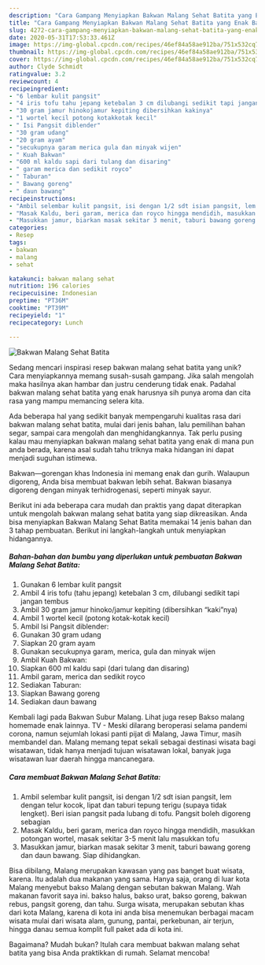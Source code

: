 ```yaml
---
description: "Cara Gampang Menyiapkan Bakwan Malang Sehat Batita yang Enak Banget"
title: "Cara Gampang Menyiapkan Bakwan Malang Sehat Batita yang Enak Banget"
slug: 4272-cara-gampang-menyiapkan-bakwan-malang-sehat-batita-yang-enak-banget
date: 2020-05-31T17:53:33.461Z
image: https://img-global.cpcdn.com/recipes/46ef84a58ae912ba/751x532cq70/bakwan-malang-sehat-batita-foto-resep-utama.jpg
thumbnail: https://img-global.cpcdn.com/recipes/46ef84a58ae912ba/751x532cq70/bakwan-malang-sehat-batita-foto-resep-utama.jpg
cover: https://img-global.cpcdn.com/recipes/46ef84a58ae912ba/751x532cq70/bakwan-malang-sehat-batita-foto-resep-utama.jpg
author: Clyde Schmidt
ratingvalue: 3.2
reviewcount: 4
recipeingredient:
- "6 lembar kulit pangsit"
- "4 iris tofu tahu jepang ketebalan 3 cm dilubangi sedikit tapi jangan tembus"
- "30 gram jamur hinokojamur kepiting dibersihkan kakinya"
- "1 wortel kecil potong kotakkotak kecil"
- " Isi Pangsit diblender"
- "30 gram udang"
- "20 gram ayam"
- "secukupnya garam merica gula dan minyak wijen"
- " Kuah Bakwan"
- "600 ml kaldu sapi dari tulang dan disaring"
- " garam merica dan sedikit royco"
- " Taburan"
- " Bawang goreng"
- " daun bawang"
recipeinstructions:
- "Ambil selembar kulit pangsit, isi dengan 1/2 sdt isian pangsit, lem dengan telur kocok, lipat dan taburi tepung terigu (supaya tidak lengket). Beri isian pangsit pada lubang di tofu. Pangsit boleh digoreng sebagian"
- "Masak Kaldu, beri garam, merica dan royco hingga mendidih, masukkan potongan wortel, masak sekitar 3-5 menit lalu masukkan tofu"
- "Masukkan jamur, biarkan masak sekitar 3 menit, taburi bawang goreng dan daun bawang. Siap dihidangkan."
categories:
- Resep
tags:
- bakwan
- malang
- sehat

katakunci: bakwan malang sehat 
nutrition: 196 calories
recipecuisine: Indonesian
preptime: "PT36M"
cooktime: "PT39M"
recipeyield: "1"
recipecategory: Lunch

---
```



![Bakwan Malang Sehat Batita](https://img-global.cpcdn.com/recipes/46ef84a58ae912ba/751x532cq70/bakwan-malang-sehat-batita-foto-resep-utama.jpg)

Sedang mencari inspirasi resep bakwan malang sehat batita yang unik? Cara menyiapkannya memang susah-susah gampang. Jika salah mengolah maka hasilnya akan hambar dan justru cenderung tidak enak. Padahal bakwan malang sehat batita yang enak harusnya sih punya aroma dan cita rasa yang mampu memancing selera kita.

Ada beberapa hal yang sedikit banyak mempengaruhi kualitas rasa dari bakwan malang sehat batita, mulai dari jenis bahan, lalu pemilihan bahan segar, sampai cara mengolah dan menghidangkannya. Tak perlu pusing kalau mau menyiapkan bakwan malang sehat batita yang enak di mana pun anda berada, karena asal sudah tahu triknya maka hidangan ini dapat menjadi suguhan istimewa.

Bakwan―gorengan khas Indonesia ini memang enak dan gurih. Walaupun digoreng, Anda bisa membuat bakwan lebih sehat. Bakwan biasanya digoreng dengan minyak terhidrogenasi, seperti minyak sayur.


Berikut ini ada beberapa cara mudah dan praktis yang dapat diterapkan untuk mengolah bakwan malang sehat batita yang siap dikreasikan. Anda bisa menyiapkan Bakwan Malang Sehat Batita memakai 14 jenis bahan dan 3 tahap pembuatan. Berikut ini langkah-langkah untuk menyiapkan hidangannya.

<!--inarticleads1-->

##### Bahan-bahan dan bumbu yang diperlukan untuk pembuatan Bakwan Malang Sehat Batita:

1. Gunakan 6 lembar kulit pangsit
1. Ambil 4 iris tofu (tahu jepang) ketebalan 3 cm, dilubangi sedikit tapi jangan tembus
1. Ambil 30 gram jamur hinoko/jamur kepiting (dibersihkan “kaki”nya)
1. Ambil 1 wortel kecil (potong kotak-kotak kecil)
1. Ambil  Isi Pangsit diblender:
1. Gunakan 30 gram udang
1. Siapkan 20 gram ayam
1. Gunakan secukupnya garam, merica, gula dan minyak wijen
1. Ambil  Kuah Bakwan:
1. Siapkan 600 ml kaldu sapi (dari tulang dan disaring)
1. Ambil  garam, merica dan sedikit royco
1. Sediakan  Taburan:
1. Siapkan  Bawang goreng
1. Sediakan  daun bawang


Kembali lagi pada Bakwan Subur Malang. Lihat juga resep Bakso malang homemade enak lainnya. TV - Meski dilarang beroperasi selama pandemi corona, namun sejumlah lokasi panti pijat di Malang, Jawa Timur, masih membandel dan. Malang memang tepat sekali sebagai destinasi wisata bagi wisatawan, tidak hanya menjadi tujuan wisatawan lokal, banyak juga wisatawan luar daerah hingga mancanegara. 

<!--inarticleads2-->

##### Cara membuat Bakwan Malang Sehat Batita:

1. Ambil selembar kulit pangsit, isi dengan 1/2 sdt isian pangsit, lem dengan telur kocok, lipat dan taburi tepung terigu (supaya tidak lengket). Beri isian pangsit pada lubang di tofu. Pangsit boleh digoreng sebagian
1. Masak Kaldu, beri garam, merica dan royco hingga mendidih, masukkan potongan wortel, masak sekitar 3-5 menit lalu masukkan tofu
1. Masukkan jamur, biarkan masak sekitar 3 menit, taburi bawang goreng dan daun bawang. Siap dihidangkan.


Bisa dibilang, Malang merupakan kawasan yang pas banget buat wisata, karena. Itu adalah dua makanan yang sama. Hanya saja, orang di luar kota Malang menyebut bakso Malang dengan sebutan bakwan Malang. Wah makanan favorit saya ini. bakso halus, bakso urat, bakso goreng, bakwan rebus, pangsit goreng, dan tahu. Surga wisata, merupakan sebutan khas dari kota Malang, karena di kota ini anda bisa menemukan berbagai macam wisata mulai dari wisata alam, gunung, pantai, perkebunan, air terjun, hingga danau semua komplit full paket ada di kota ini. 

Bagaimana? Mudah bukan? Itulah cara membuat bakwan malang sehat batita yang bisa Anda praktikkan di rumah. Selamat mencoba!
